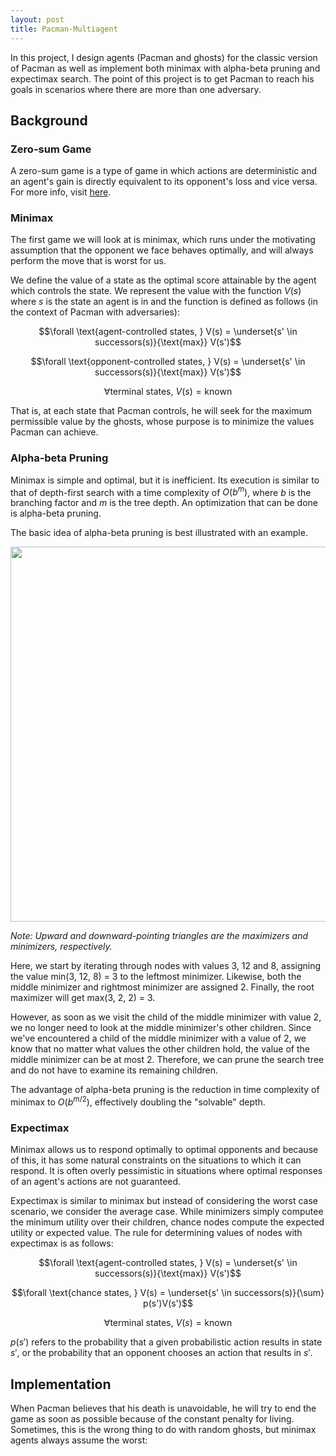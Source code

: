 ```yaml
---
layout: post
title: Pacman-Multiagent
---
```

<style TYPE="text/css">
code.has-jax {font: inherit; font-size: 100%; background: inherit; border: inherit;}
</style>
<script type="text/x-mathjax-config">
MathJax.Hub.Config({
    tex2jax: {
        inlineMath: [['$','$'], ['\\(','\\)']],
        skipTags: ['script', 'noscript', 'style', 'textarea', 'pre'] // removed 'code' entry
    }
});
MathJax.Hub.Queue(function() {
    var all = MathJax.Hub.getAllJax(), i;
    for(i = 0; i < all.length; i += 1) {
        all[i].SourceElement().parentNode.className += ' has-jax';
    }
});
</script>
<script type="text/javascript" src="http://cdn.mathjax.org/mathjax/latest/MathJax.js?config=TeX-AMS-MML_HTMLorMML"></script>

In this project, I design agents (Pacman and ghosts) for the classic version of Pacman as well as implement both minimax with alpha-beta pruning and expectimax search. The point of this project is to get Pacman to reach his goals in scenarios where there are more than one adversary.

## Background

### Zero-sum Game

A zero-sum game is a type of game in which actions are deterministic and an agent's gain is directly equivalent to its opponent's loss and vice versa. For more info, visit [here](https://en.wikipedia.org/wiki/Zero-sum_game).

### Minimax 

The first game we will look at is minimax, which runs under the motivating assumption that the opponent we face behaves optimally, and will always perform the move that is worst for us.

We define the value of a state as the optimal score attainable by the agent which controls the state. We represent the value with the function $V(s)$ where $s$ is the state an agent is in and the function is defined as follows (in the context of Pacman with adversaries):

$$\forall \text{agent-controlled states, } V(s) = \underset{s' \in successors(s)}{\text{max}} V(s')$$

$$\forall \text{opponent-controlled states, } V(s) = \underset{s' \in successors(s)}{\text{max}} V(s')$$

$$\forall \text{terminal states, } V(s) = \text{known}$$

That is, at each state that Pacman controls, he will seek for the maximum permissible value by the ghosts, whose purpose is to minimize the values Pacman can achieve. 

### Alpha-beta Pruning

Minimax is simple and optimal, but it is inefficient. Its execution is similar to that of depth-first search with a time complexity of $O(b^m)$, where $b$ is the branching factor and $m$ is the tree depth. An optimization that can be done is alpha-beta pruning. 

The basic idea of alpha-beta pruning is best illustrated with an example. 

<img src="{{ site.baseurl }}/images/ab-pruning.png" width="600" class="center-image">

*Note: Upward and downward-pointing triangles are the maximizers and minimizers, respectively.*

Here, we start by iterating through nodes with values 3, 12 and 8, assigning the value min(3, 12, 8) = 3 to the leftmost minimizer. Likewise, both the middle minimizer and rightmost minimizer are assigned 2. Finally, the root maximizer will get max(3, 2, 2) = 3. 

However, as soon as we visit the child of the middle minimizer with value 2, we no longer need to look at the middle minimizer's other children. Since we've encountered a child of the middle minimizer with a value of 2, we know that no matter what values the other children hold, the value of the middle minimizer can be at most 2. Therefore, we can prune the search tree and do not have to examine its remaining children.

The advantage of alpha-beta pruning is the reduction in time complexity of minimax to $O(b^{m/2})$, effectively doubling the "solvable" depth.

### Expectimax

Minimax allows us to respond optimally to optimal opponents and because of this, it has some natural constraints on the situations to which it can respond. It is often overly pessimistic in situations where optimal responses of an agent's actions are not guaranteed. 

Expectimax is similar to minimax but instead of considering the worst case scenario, we consider the average case. While minimizers simply computee the minimum utility over their children, chance nodes compute the expected utility or expected value. The rule for determining values of nodes with expectimax is as follows:

$$\forall \text{agent-controlled states, } V(s) = \underset{s' \in successors(s)}{\text{max}} V(s')$$

$$\forall \text{chance states, } V(s) = \underset{s' \in successors(s)}{\sum} p(s')V(s')$$

$$\forall \text{terminal states, } V(s) = \text{known}$$

$p(s')$ refers to the probability that a given probabilistic action results in state $s'$, or the probability that an opponent chooses an action that results in $s'$.

## Implementation



When Pacman believes that his death is unavoidable, he will try to end the game as soon as possible because of the constant penalty for living. Sometimes, this is the wrong thing to do with random ghosts, but minimax agents always assume the worst:
